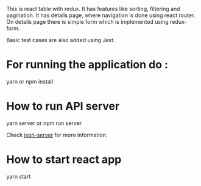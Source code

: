This is react table with redux. It has features like sorting, filtering and pagination. It has details page, where navigation is done using react router. On details page there is simple form which is implemented using redux-form.

Basic test cases are also added using Jest.

# For running the application do :

yarn or npm install

# How to run API server

yarn server or npm run server

Check [json-server](https://github.com/typicode/json-server) for more information.

# How to start react app

yarn start
